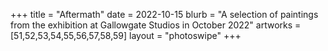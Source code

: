 +++
title = "Aftermath"
date = 2022-10-15
blurb = "A selection of paintings from the exhibition at Gallowgate Studios in October 2022"
artworks = [51,52,53,54,55,56,57,58,59]
layout = "photoswipe"
+++
